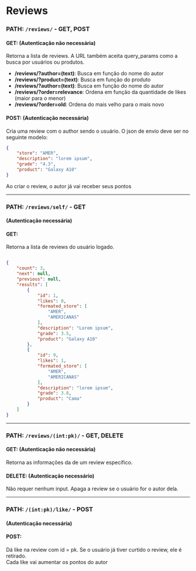# Reviews

### **PATH:** ``` /reviews/ ``` - GET, POST

#### GET: (Autenticação não necessária)

Retorna a lista de reviews. A URL também aceita query_params como a busca por usuários ou produtos.
- **/reviews/?author=(text)**: <samll>Busca em função do nome do autor</small>
- **/reviews/?product=(text)**: <samll>Busca em função do produto</small>
- **/reviews/?author=(text)**: <samll>Busca em função do nome do autor</small>
- **/reviews/?order=relevance**: <samll>Ordena em função da quantidade de likes (maior para o menor)</small>
- **/reviews/?order=old**: <samll>Ordena do mais velho para o mais novo</small>


#### POST: (Autenticação necessária)

Cria uma review com o author sendo o usuário.
O json de envio deve ser no seguinte modelo:

``` json
{
    "store": "AMER",
    "description": "lorem ipsum",
    "grade": "4.3",
    "product": "Galaxy A10"
}
```
Ao criar o review, o autor já vai receber seus pontos


<hr>

### **PATH:** ``` /reviews/self/ ``` - GET
#### (Autenticação necessária)

#### GET:
Retorna a lista de reviews do usuário logado.

``` json

{
    "count": 3,
    "next": null,
    "previous": null,
    "results": [
        {
            "id": 1,
            "likes": 0,
            "formated_store": [
                "AMER",
                "AMERICANAS"
            ],
            "description": "Lorem ipsum",
            "grade": 3.5,
            "product": "Galaxy A10"
        },
        {
            "id": 9,
            "likes": 1,
            "formated_store": [
                "AMER",
                "AMERICANAS"
            ],
            "description": "lorem ipsum",
            "grade": 3.8,
            "product": "Cama"
        }
    ]
}

```
<hr>

### **PATH:** ``` /reviews/(int:pk)/ ``` - GET, DELETE


#### GET: (Autenticação não necessária)

Retorna as informações da de um review específico.

#### DELETE: (Autenticação necessário)

Não requer nenhum input. Apaga a review se o usuário for o autor dela.


<hr>

### **PATH:** ``` /(int:pk)/like/ ``` - POST
#### (Autenticação necessária)

#### POST:
Dá like na review com id = pk. Se o usuário já tiver curtido o review, ele é retirado.<br>
Cada like vai aumentar os pontos do autor